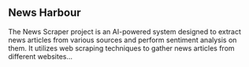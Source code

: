 ## News Harbour
The News Scraper project is an AI-powered system designed to extract news articles from various sources and perform sentiment analysis on them. It utilizes web scraping techniques to gather news articles from different websites...